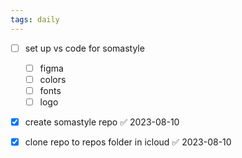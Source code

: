 ```yaml
---
tags: daily
---
```

- [ ] set up vs code for somastyle
	- [ ] figma 
	- [ ] colors 
	- [ ] fonts 
	- [ ] logo
- [x] create somastyle repo ✅ 2023-08-10
- [x] clone repo to repos folder in icloud ✅ 2023-08-10

